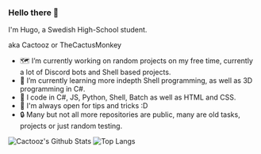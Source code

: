 ### Hello there 👋

I'm Hugo, a Swedish High-School student.

aka Cactooz or TheCactusMonkey

- 🗺️ I’m currently working on random projects on my free time, currently a lot of Discord bots and Shell based projects.
- 🌱 I’m currently learning more indepth Shell programming, as well as 3D programming in C#.
- 💾 I code in C#, JS, Python, Shell, Batch as well as HTML and CSS.
- 🤔 I'm always open for tips and tricks :D
- 🔒 Many but not all more repositories are public, many are old tasks, projects or just random testing.

![Cactooz's Github Stats](https://github-readme-stats.vercel.app/api?username=Cactooz&bg_color=22272e&title_color=adbac7&text_color=adbac7&icon_color=ff6600&border_color=22272e&show_icons=true)
![Top Langs](https://github-readme-stats.vercel.app/api/top-langs/?username=Cactooz&layout=compact&bg_color=22272e&title_color=adbac7&text_color=adbac7&border_color=22272e)


<!--
**hugobacher/hugobacher** is a ✨ _special_ ✨ repository because its `README.md` (this file) appears on your GitHub profile.

Here are some ideas to get you started:

- 🔭 I’m currently working on ...
- 🌱 I’m currently learning ...
- 👯 I’m looking to collaborate on ...
- 🤔 I’m looking for help with ...
- 💬 Ask me about ...
- 📫 How to reach me: ...
- 😄 Pronouns: ...
- ⚡ Fun fact: ...
-->
